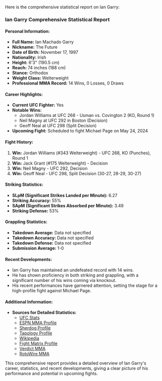 Here is the comprehensive statistical report on Ian Garry:

### Ian Garry Comprehensive Statistical Report

#### Personal Information:
- **Full Name:** Ian Machado Garry
- **Nickname:** The Future
- **Date of Birth:** November 17, 1997
- **Nationality:** Irish
- **Height:** 6'3" (190.5 cm)
- **Reach:** 74 inches (188 cm)
- **Stance:** Orthodox
- **Weight Class:** Welterweight
- **Professional MMA Record:** 14 Wins, 0 Losses, 0 Draws

#### Career Highlights:
- **Current UFC Fighter:** Yes
- **Notable Wins:** 
  - Jordan Williams at UFC 268 - Usman vs. Covington 2 (KO, Round 1)
  - Neil Magny at UFC 292 in Boston (Decision)
  - Geoff Neal at UFC 298 (Split Decision)
- **Upcoming Fight:** Scheduled to fight Michael Page on May 24, 2024

#### Fight History:
1. **Win:** Jordan Williams (#343 Welterweight) - UFC 268, KO (Punches), Round 1
2. **Win:** Jack Grant (#175 Welterweight) - Decision
3. **Win:** Neil Magny - UFC 292, Decision
4. **Win:** Geoff Neal - UFC 298, Split Decision (30-27, 28-29, 30-27)

#### Striking Statistics:
- **SLpM (Significant Strikes Landed per Minute):** 6.27
- **Striking Accuracy:** 55%
- **SApM (Significant Strikes Absorbed per Minute):** 3.49
- **Striking Defense:** 53%

#### Grappling Statistics:
- **Takedown Average:** Data not specified
- **Takedown Accuracy:** Data not specified
- **Takedown Defense:** Data not specified
- **Submission Average:** 1-0

#### Recent Developments:
- Ian Garry has maintained an undefeated record with 14 wins.
- He has shown proficiency in both striking and grappling, with a significant number of his wins coming via knockout.
- His recent performances have garnered attention, setting the stage for a high-profile fight against Michael Page.

#### Additional Information:
- **Sources for Detailed Statistics:**
  - [UFC Stats](http://ufcstats.com/fighter-details/442c9011034ae1fd)
  - [ESPN MMA Profile](https://www.espn.com/mma/fighter/_/id/4738092/ian-machado-garry)
  - [Sherdog Profile](https://www.sherdog.com/fighter/Ian-Garry-268923)
  - [Tapology Profile](https://www.tapology.com/fightcenter/fighters/171377-ian-garry)
  - [Wikipedia](https://en.wikipedia.org/wiki/Ian_Machado_Garry)
  - [Fight Matrix Profile](https://www.fightmatrix.com/fighter-profile/Ian+Garry/181716/)
  - [Verdict MMA](https://verdictmma.com/fighter/ian-the-future-garry)
  - [RotoWire MMA](https://www.rotowire.com/mma/player/ian-garry-2215)

This comprehensive report provides a detailed overview of Ian Garry's career, statistics, and recent developments, giving a clear picture of his performance and potential in upcoming fights.
